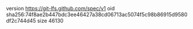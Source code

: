 version https://git-lfs.github.com/spec/v1
oid sha256:74f8ae2b447bdc3ee46427a38cd06713ac5074f5c98b86915d9580df2c744d45
size 46130
